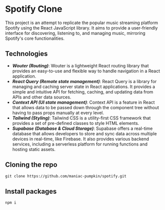 # Spotify Clone

This project is an attempt to replicate the popular music streaming platform Spotify using the React JavaScript library. It aims to provide a user-friendly interface for discovering, listening to, and managing music, mirroring Spotify's core functionalities.

## Technologies

- **_Wouter (Routing)_**: Wouter is a lightweight React routing library that provides an easy-to-use and flexible way to handle navigation in a React application.
- **_React Query (Remote state management)_**: React Query is a library for managing and caching server state in React applications. It provides a simple and intuitive API for fetching, caching, and updating data from APIs and other data sources.
- **_Context API (UI state management)_**: Context API is a feature in React that allows data to be passed down through the component tree without having to pass props manually at every level.
- **_Tailwind (Styling)_**: Tailwind CSS is a utility-first CSS framework that provides a set of pre-defined classes to style HTML elements.
- **_Supabase (Database & Cloud Storage)_**: Supabase offers a real-time database that allows developers to store and sync data across multiple devices in real-time, like Firebase. It also provides various backend services, including a serverless platform for running functions and hosting static assets.

## Cloning the repo

```txt
git clone https://github.com/maniac-pumpkin/spotify.git
```

## Install packages

```txt
npm i
```
